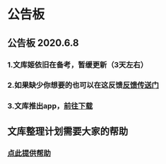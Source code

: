 # 公告板

## **公告板** 2020.6.8

### 1.文库姬依旧在备考，暂缓更新（3天左右）

### 2.如果缺少你想要的也可以在这反馈[**反馈传送门**](https://www.wjx.cn/jq/76859742.aspx)

### 3.文库推出app，[**前往下载**](https://www.sirin.xyz/app.htm)

## **文库整理计划**需要大家的帮助

### [**点此提供帮助**](https://www.wjx.cn/jq/80738056.aspx)

